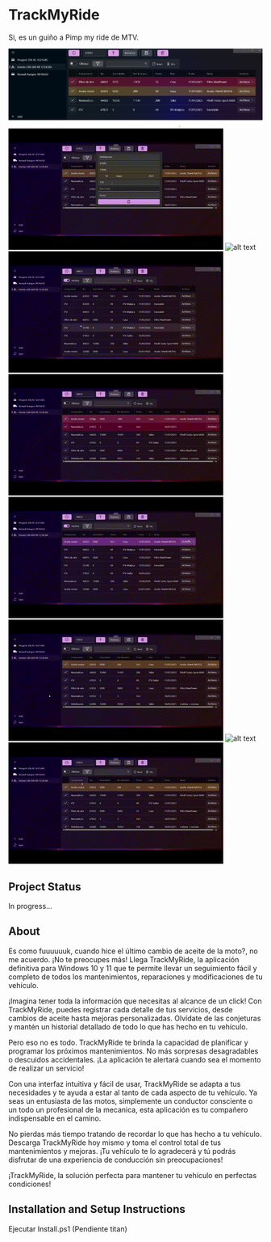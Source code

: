 # TrackMyRide
Si, es un guiño a Pimp my ride de MTV.

![alt text](https://github.com/idgu-dev/Gestor-vehiculos/blob/master/Demo/main.png)
![alt text](https://github.com/idgu-dev/Gestor-vehiculos/blob/master/Demo/autosuggest.gif)
![alt text](https://github.com/idgu-dev/Gestor-vehiculos/blob/master/Demo/date_picker.gif)
![alt text](https://github.com/idgu-dev/Gestor-vehiculos/blob/master/Demo/delete.gif)
![alt text](https://github.com/idgu-dev/Gestor-vehiculos/blob/master/Demo/done_row.gif)
![alt text](https://github.com/idgu-dev/Gestor-vehiculos/blob/master/Demo/file.gif)
![alt text](https://github.com/idgu-dev/Gestor-vehiculos/blob/master/Demo/historial_hechos.gif)
![alt text](https://github.com/idgu-dev/Gestor-vehiculos/blob/master/Demo/search.gif)
![alt text](https://github.com/idgu-dev/Gestor-vehiculos/blob/master/Demo/update_km.gif)


## Project Status

In progress...

## About

Es como fuuuuuuk, cuando hice el último cambio de aceite de la moto?, no me acuerdo. ¡No te preocupes más! Llega TrackMyRide, la aplicación definitiva para Windows 10 y 11 que te permite llevar un seguimiento fácil y completo de todos los mantenimientos, reparaciones y modificaciones de tu vehículo.

¡Imagina tener toda la información que necesitas al alcance de un click! Con TrackMyRide, puedes registrar cada detalle de tus servicios, desde cambios de aceite hasta mejoras personalizadas. Olvídate de las conjeturas y mantén un historial detallado de todo lo que has hecho en tu vehículo.

Pero eso no es todo. TrackMyRide te brinda la capacidad de planificar y programar los próximos mantenimientos. No más sorpresas desagradables o descuidos accidentales. ¡La  aplicación te alertará cuando sea el momento de realizar un servicio!

Con una interfaz intuitiva y fácil de usar, TrackMyRide se adapta a tus necesidades y te ayuda a estar al tanto de cada aspecto de tu vehículo. Ya seas un entusiasta de las motos, simplemente un conductor consciente o un todo un profesional de la mecanica, esta aplicación es tu compañero indispensable en el camino.

No pierdas más tiempo tratando de recordar lo que has hecho a tu vehículo. Descarga TrackMyRide hoy mismo y toma el control total de tus mantenimientos y mejoras. ¡Tu vehículo te lo agradecerá y tú podrás disfrutar de una experiencia de conducción sin preocupaciones!

¡TrackMyRide, la solución perfecta para mantener tu vehículo en perfectas condiciones!

## Installation and Setup Instructions

Ejecutar Install.ps1 (Pendiente titan)
